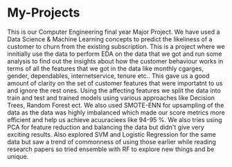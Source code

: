 # My-Projects
This is our Computer Engineering final year Major Project.
We have used a Data Science & Machine Learning concepts to predict the likeliness of a customer to churn from the existing subscription.
This is a project where we innitially use the data to perform EDA on the data that we got and run some analysis to find out the insights about how the customer behaviour works in terms of all the features that we got in the data like monthly cgarges, gender, dependables, internetservice, tenure etc..
This gave us a good amount of clarity on the set of customer features that were importatnt to us and ignore the rest ones.
Using the affecting features we split the data into train and test and trained models using various approaches like Decision Trees, Random Forest ect. We also used SMOTE-ENN for upsampling of the data as the data was highly imbalanced which made our score metrics more efficient and help us achieve acuuraciees like 94-95 %.
We also tries using PCA for feature reduction and balancing the data but didn't give very exciting results.
Also explored SVM and Logistic Regression for the same data but saw a trend of commonness of using those earlier while reading research papers so tried ensemble with RF to explore new things and be unique.
